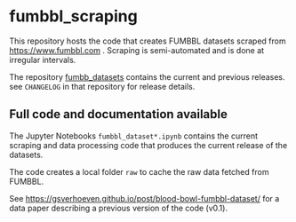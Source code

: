 # fumbbl_scraping
This repository hosts the code that creates FUMBBL datasets scraped from https://www.fumbbl.com .
Scraping is semi-automated and is done at irregular intervals.

The repository [fumbb_datasets](https://github.com/gsverhoeven/fumbbl_datasets) contains the current and previous releases. 
see `CHANGELOG` in that repository for release details.

## Full code and documentation available

The Jupyter Notebooks `fumbbl_dataset*.ipynb` contains the current scraping and data processing code that produces the current release of the datasets.

The code creates a local folder `raw` to cache the raw data fetched from FUMBBL.

See https://gsverhoeven.github.io/post/blood-bowl-fumbbl-dataset/ for a data paper describing a previous version of the code (v0.1).



